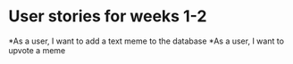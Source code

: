 # User stories for weeks 1-2

*As a user, I want to add a text meme to the database
*As a user, I want to upvote a meme


